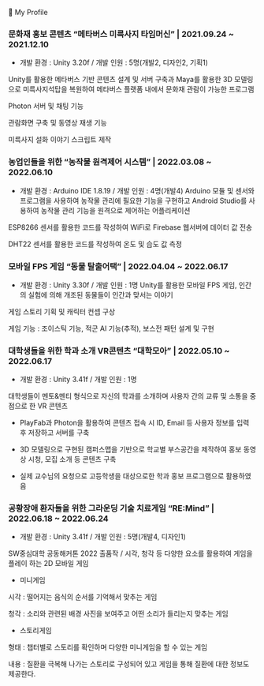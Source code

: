 🌱 My Profile
<!--
**jush4049/jush4049** is a ✨ _special_ ✨ repository because its `README.md` (this file) appears on your GitHub profile.

Here are some ideas to get you started:

- 🔭 I’m currently working on ...
- 🌱 I’m currently learning ...
- 👯 I’m looking to collaborate on ...
- 🤔 I’m looking for help with ...
- 💬 Ask me about ...
- 📫 How to reach me: ...
- 😄 Pronouns: ...
- ⚡ Fun fact: ...
-->

### 문화재 홍보 콘텐츠 “메타버스 미륵사지 타임머신” | 2021.09.24 ~ 2021.12.10

- 개발 환경 : Unity 3.20f / 개발 인원 : 5명(개발2, 디자인2, 기획1)

Unity를 활용한 메타버스 기반 콘텐츠 설계 및 서버 구축과 Maya를 활용한 3D 모델링으로 
미륵사지석탑을 복원하여 메타버스 플랫폼 내에서 문화재 관람이 가능한 프로그램

Photon 서버 및 채팅 기능

관람화면 구축 및 동영상 재생 기능

미륵사지 설화 이야기 스크립트 제작


### 농업인들을 위한 “농작물 원격제어 시스템” | 2022.03.08 ~ 2022.06.10

- 개발 환경 : Arduino IDE 1.8.19 / 개발 인원 : 4명(개발4)
Arduino 모듈 및 센서와 프로그램을 사용하여 농작물 관리에 필요한 기능을 구현하고 
Android Studio를 사용하여 농작물 관리 기능을 원격으로 제어하는 어플리케이션

ESP8266 센서를 활용한 코드를 작성하여 WiFi로 Firebase 웹서버에 데이터 값 전송

DHT22 센서를 활용한 코드를 작성하여 온도 및 습도 값 측정


### 모바일 FPS 게임 “동물 탈출어택”  | 2022.04.04 ~ 2022.06.17

- 개발 환경 : Unity 3.30f / 개발 인원 : 1명
Unity를 활용한 모바일 FPS 게임, 인간의 실험에 의해 개조된 동물들이 인간과 맞서는 이야기

게임 스토리 기획 및 캐릭터 컨셉 구상

게임 기능 : 조이스틱 기능, 적군 AI 기능(추적), 보스전 패턴 설계 및 구현


### 대학생들을 위한 학과 소개 VR콘텐츠 “대학모아” | 2022.05.10 ~ 2022.06.17

   - 개발 환경 : Unity 3.41f / 개발 인원 : 1명

대학생들이 멘토&멘티 형식으로 자신의 학과를 소개하며 사용자 간의 교류 및 소통을 중점으로 한 VR 콘텐츠

- PlayFab과 Photon을 활용하여 콘텐츠 접속 시 ID, Email 등 사용자 정보를 입력 후 저장하고 서버를 구축

- 3D 모델링으로 구현된 캠퍼스맵을 기반으로 학교별 부스공간을 제작하여 홍보 동영상 시청, 모집 소개 등 콘텐츠 구축

- 실제 교수님의 요청으로 고등학생을 대상으로한 학과 홍보 프로그램으로 활용하였음
  
  
### 공황장애 환자들을 위한 그라운딩 기술 치료게임 “RE:Mind” | 2022.06.18 ~ 2022.06.24

- 개발 환경 : Unity 3.41f / 개발 인원 : 5명(개발4, 디자인1)

SW중심대학 공동해커톤 2022 출품작 / 시각, 청각 등 다양한 요소를 활용하여 게임을 플레이 하는 2D 모바일 게임

- 미니게임

시각 : 떨어지는 음식의 순서를 기억해서 맞추는 게임

청각 : 소리와 관련된 배경 사진을 보여주고 어떤 소리가 들리는지 맞추는 게임

- 스토리게임

형태 : 챕터별로 스토리를 확인하며 다양한 미니게임을 할 수 있는 게임

내용 : 질환을 극복해 나가는 스토리로 구성되어 있고 게임을 통해 질환에 대한 정보도 제공한다.

